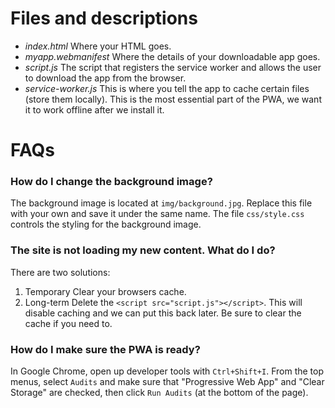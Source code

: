# Files and descriptions
* _index.html_
  Where your HTML goes.
* _myapp.webmanifest_
  Where the details of your downloadable app goes.
* _script.js_ 
  The script that registers the service worker and allows the user to download the app from the browser.
* _service-worker.js_ 
  This is where you tell the app to cache certain files (store them locally). This is the most essential part of the PWA, we want it to work offline after we install it.

# FAQs
### How do I change the background image?
The background image is located at `img/background.jpg`. Replace this file with your own and save it under the same name. The file `css/style.css` controls the styling for the background image.

### The site is not loading my new content. What do I do?
There are two solutions:
1. Temporary
  Clear your browsers cache.
2. Long-term
  Delete the `<script src="script.js"></script>`. This will disable caching and we can put this back later. Be sure to clear the cache if you need to.

### How do I make sure the PWA is ready?
In Google Chrome, open up developer tools with `Ctrl+Shift+I`. From the top menus, select `Audits` and make sure that "Progressive Web App" and "Clear Storage" are checked, then click `Run Audits` (at the bottom of the page).